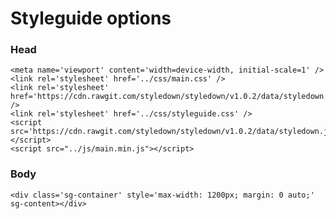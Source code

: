# Styleguide options

### Head

    <meta name='viewport' content='width=device-width, initial-scale=1' />
    <link rel='stylesheet' href='../css/main.css' />
    <link rel='stylesheet' href='https://cdn.rawgit.com/styledown/styledown/v1.0.2/data/styledown.css' />
    <link rel='stylesheet' href='../css/styleguide.css' />
    <script src='https://cdn.rawgit.com/styledown/styledown/v1.0.2/data/styledown.js'></script>
    <script src="../js/main.min.js"></script>

### Body
    <div class='sg-container' style='max-width: 1200px; margin: 0 auto;'  sg-content></div>
